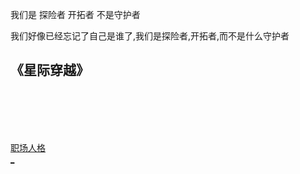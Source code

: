 
我们是 探险者 开拓者 不是守护者

我们好像已经忘记了自己是谁了,我们是探险者,开拓者,而不是什么守护者

《星际穿越》
-

<br><br><br><br>

[职场人格](http://www.hbrchina.org/2017-03-06/5036.html#德勤开发了商业化学反应BusinessChemistry系统，将员工分为4大类职场人格，并找到了达成共同目标的相关战略) <br>[_](http://www.hbrchina.org/2017-03-27/5094.html#开拓者注重可能性,守护者注重稳定,推动者注重挑战,整合者注重联系)
